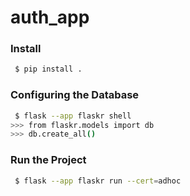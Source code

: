 # auth_app

### Install

```bash
 $ pip install .
```

### Configuring the Database

```bash
 $ flask --app flaskr shell
>>> from flaskr.models import db
>>> db.create_all()
```

### Run the Project

```bash
 $ flask --app flaskr run --cert=adhoc
```
